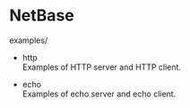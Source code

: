# NetBase

examples/

- http  
Examples of HTTP server and HTTP client.

- echo    
Examples of echo server and echo client.
